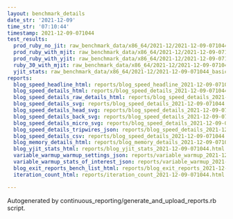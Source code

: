 ```yaml
---
layout: benchmark_details
date_str: '2021-12-09'
time_str: '07:10:44'
timestamp: 2021-12-09-071044
test_results:
  prod_ruby_no_jit: raw_benchmark_data/x86_64/2021-12/2021-12-09-071044_basic_benchmark_prod_ruby_no_jit.json
  prod_ruby_with_mjit: raw_benchmark_data/x86_64/2021-12/2021-12-09-071044_basic_benchmark_prod_ruby_with_mjit.json
  prod_ruby_with_yjit: raw_benchmark_data/x86_64/2021-12/2021-12-09-071044_basic_benchmark_prod_ruby_with_yjit.json
  ruby_30_with_mjit: raw_benchmark_data/x86_64/2021-12/2021-12-09-071044_basic_benchmark_ruby_30_with_mjit.json
  yjit_stats: raw_benchmark_data/x86_64/2021-12/2021-12-09-071044_basic_benchmark_yjit_stats.json
reports:
  blog_speed_headline_html: reports/blog_speed_headline_2021-12-09-071044.html
  blog_speed_details_html: reports/blog_speed_details_2021-12-09-071044.html
  blog_speed_details_raw_details_html: reports/blog_speed_details_2021-12-09-071044.raw_details.html
  blog_speed_details_svg: reports/blog_speed_details_2021-12-09-071044.svg
  blog_speed_details_head_svg: reports/blog_speed_details_2021-12-09-071044.head.svg
  blog_speed_details_back_svg: reports/blog_speed_details_2021-12-09-071044.back.svg
  blog_speed_details_micro_svg: reports/blog_speed_details_2021-12-09-071044.micro.svg
  blog_speed_details_tripwires_json: reports/blog_speed_details_2021-12-09-071044.tripwires.json
  blog_speed_details_csv: reports/blog_speed_details_2021-12-09-071044.csv
  blog_memory_details_html: reports/blog_memory_details_2021-12-09-071044.html
  blog_yjit_stats_html: reports/blog_yjit_stats_2021-12-09-071044.html
  variable_warmup_warmup_settings_json: reports/variable_warmup_2021-12-09-071044.warmup_settings.json
  variable_warmup_stats_of_interest_json: reports/variable_warmup_2021-12-09-071044.stats_of_interest.json
  blog_exit_reports_bench_list_html: reports/blog_exit_reports_2021-12-09-071044.bench_list.html
  iteration_count_html: reports/iteration_count_2021-12-09-071044.html

---
```

Autogenerated by continuous_reporting/generate_and_upload_reports.rb script.
